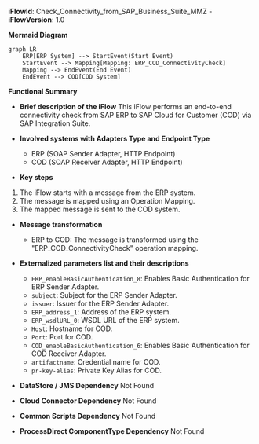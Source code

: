 **iFlowId**: Check_Connectivity_from_SAP_Business_Suite_MMZ - **iFlowVersion**: 1.0

**Mermaid Diagram**
```mermaid
graph LR
    ERP[ERP System] --> StartEvent(Start Event)
    StartEvent --> Mapping[Mapping: ERP_COD_ConnectivityCheck]
    Mapping --> EndEvent(End Event)
    EndEvent --> COD[COD System]
```
**Functional Summary**
- **Brief description of the iFlow**
  This iFlow performs an end-to-end connectivity check from SAP ERP to SAP Cloud for Customer (COD) via SAP Integration Suite.

- **Involved systems with Adapters Type and Endpoint Type**
  - ERP (SOAP Sender Adapter, HTTP Endpoint)
  - COD (SOAP Receiver Adapter, HTTP Endpoint)

- **Key steps**
 1. The iFlow starts with a message from the ERP system.
 2. The message is mapped using an Operation Mapping.
 3. The mapped message is sent to the COD system.

- **Message transformation**
  -  ERP to COD: The message is transformed using the "ERP_COD_ConnectivityCheck" operation mapping.

- **Externalized parameters list and their descriptions**
  - `ERP_enableBasicAuthentication_8`: Enables Basic Authentication for ERP Sender Adapter.
  - `subject`: Subject for the ERP Sender Adapter.
  - `issuer`: Issuer for the ERP Sender Adapter.
  - `ERP_address_1`: Address of the ERP system.
  - `ERP_wsdlURL_0`: WSDL URL of the ERP system.
  - `Host`: Hostname for COD.
  - `Port`: Port for COD.
  - `COD_enableBasicAuthentication_6`: Enables Basic Authentication for COD Receiver Adapter.
  - `artifactname`: Credential name for COD.
  - `pr-key-alias`: Private Key Alias for COD.

- **DataStore / JMS Dependency**
  Not Found

- **Cloud Connector Dependency**
  Not Found

- **Common Scripts Dependency**
  Not Found

- **ProcessDirect ComponentType Dependency**
  Not Found